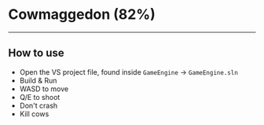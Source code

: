 # Cowmaggedon (82%)

***

## How to use

* Open the VS project file, found inside `GameEngine` -> `GameEngine.sln`
* Build & Run
* WASD  to move
* Q/E to shoot
* Don't crash
* Kill cows

